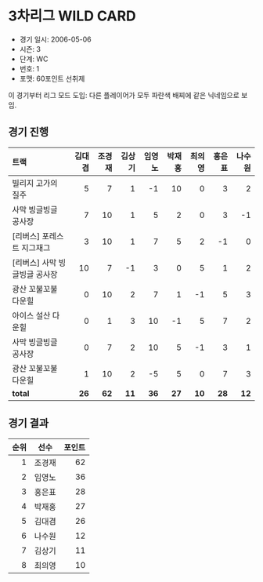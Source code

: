 # 3차리그 WILD CARD

- 경기 일시: 2006-05-06
- 시즌: 3
- 단계: WC
- 번호: 1
- 포맷: 60포인트 선취제



이 경기부터 리그 모드 도입: 다른 플레이어가 모두 파란색 배찌에 같은 닉네임으로 보임.

## 경기 진행

| 트랙 | 김대겸 | 조경재 | 김상기 | 임영노 | 박재홍 | 최의영 | 홍은표 | 나수원 |
|:---|---:|---:|---:|---:|---:|---:|---:|---:|
| 빌리지 고가의 질주 | 5 | 7 | 1 | -1 | 10 | 0 | 3 | 2 |
| 사막 빙글빙글 공사장 | 7 | 10 | 1 | 5 | 2 | 0 | 3 | -1 |
| [리버스] 포레스트 지그재그 | 3 | 10 | 1 | 7 | 5 | 2 | -1 | 0 |
| [리버스] 사막 빙글빙글 공사장 | 10 | 7 | -1 | 3 | 0 | 5 | 1 | 2 |
| 광산 꼬불꼬불 다운힐 | 0 | 10 | 2 | 7 | 1 | -1 | 5 | 3 |
| 아이스 설산 다운힐 | 0 | 1 | 3 | 10 | -1 | 5 | 7 | 2 |
| 사막 빙글빙글 공사장 | 0 | 7 | 2 | 10 | 5 | -1 | 3 | 1 |
| 광산 꼬불꼬불 다운힐 | 1 | 10 | 2 | -5 | 5 | 0 | 7 | 3 |
| __total__ | __26__ | __62__ | __11__ | __36__ | __27__ | __10__ | __28__ | __12__ |




## 경기 결과

| 순위 | 선수 | 포인트 |
|---:|:---:|---:|
| 1 | 조경재 | 62 |
| 2 | 임영노 | 36 |
| 3 | 홍은표 | 28 |
| 4 | 박재홍 | 27 |
| 5 | 김대겸 | 26 |
| 6 | 나수원 | 12 |
| 7 | 김상기 | 11 |
| 8 | 최의영 | 10 |

